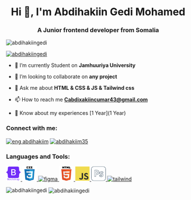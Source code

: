  <h1 align="center">Hi 👋, I'm Abdihakiin Gedi Mohamed</h1>
<h3 align="center">A Junior frontend developer from Somalia</h3>

<p align="left"> <img src="https://komarev.com/ghpvc/?username=abdihakiingedi&label=Profile%20views&color=0e75b6&style=flat" alt="abdihakiingedi" /> </p>

<p align="left"> <a href="https://github.com/ryo-ma/github-profile-trophy"><img src="https://github-profile-trophy.vercel.app/?username=abdihakiingedi" alt="abdihakiingedi" /></a> </p>

- 🔭 I’m currently Student on **Jamhuuriya University**

- 👯 I’m looking to collaborate on **any project**

- 💬 Ask me about **HTML & CSS & JS & Tailwind css**

- 📫 How to reach me **Cabdixakiincumar43@gmail.com**

- 📄 Know about my experiences [1 Year](1 Year)

<h3 align="left">Connect with me:</h3>
<p align="left">
<a href="https://fb.com/eng abdihakiim" target="blank"><img align="center" src="https://raw.githubusercontent.com/rahuldkjain/github-profile-readme-generator/master/src/images/icons/Social/facebook.svg" alt="eng abdihakiim" height="30" width="40" /></a>
<a href="https://instagram.com/abdihakiim35" target="blank"><img align="center" src="https://raw.githubusercontent.com/rahuldkjain/github-profile-readme-generator/master/src/images/icons/Social/instagram.svg" alt="abdihakiim35" height="30" width="40" /></a>
</p>

<h3 align="left">Languages and Tools:</h3>
<p align="left"> <a href="https://getbootstrap.com" target="_blank" rel="noreferrer"> <img src="https://raw.githubusercontent.com/devicons/devicon/master/icons/bootstrap/bootstrap-plain-wordmark.svg" alt="bootstrap" width="40" height="40"/> </a> <a href="https://www.w3schools.com/css/" target="_blank" rel="noreferrer"> <img src="https://raw.githubusercontent.com/devicons/devicon/master/icons/css3/css3-original-wordmark.svg" alt="css3" width="40" height="40"/> </a> <a href="https://www.figma.com/" target="_blank" rel="noreferrer"> <img src="https://www.vectorlogo.zone/logos/figma/figma-icon.svg" alt="figma" width="40" height="40"/> </a> <a href="https://www.w3.org/html/" target="_blank" rel="noreferrer"> <img src="https://raw.githubusercontent.com/devicons/devicon/master/icons/html5/html5-original-wordmark.svg" alt="html5" width="40" height="40"/> </a> <a href="https://developer.mozilla.org/en-US/docs/Web/JavaScript" target="_blank" rel="noreferrer"> <img src="https://raw.githubusercontent.com/devicons/devicon/master/icons/javascript/javascript-original.svg" alt="javascript" width="40" height="40"/> </a> <a href="https://www.photoshop.com/en" target="_blank" rel="noreferrer"> <img src="https://raw.githubusercontent.com/devicons/devicon/master/icons/photoshop/photoshop-line.svg" alt="photoshop" width="40" height="40"/> </a> <a href="https://tailwindcss.com/" target="_blank" rel="noreferrer"> <img src="https://www.vectorlogo.zone/logos/tailwindcss/tailwindcss-icon.svg" alt="tailwind" width="40" height="40"/> </a> </p>

<p><img align="left" src="https://github-readme-stats.vercel.app/api/top-langs?username=abdihakiingedi&show_icons=true&locale=en&layout=compact" alt="abdihakiingedi" /></p>

<p>&nbsp;<img align="center" src="https://github-readme-stats.vercel.app/api?username=abdihakiingedi&show_icons=true&locale=en" alt="abdihakiingedi" /></p>
